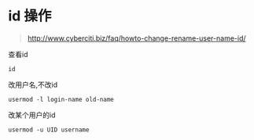 # id 操作

> http://www.cyberciti.biz/faq/howto-change-rename-user-name-id/

查看id

    id

改用户名,不改id

    usermod -l login-name old-name

改某个用户的id

    usermod -u UID username